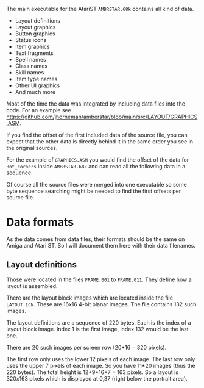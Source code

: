 The main executable for the AtariST `AMBRSTAR.68k` contains all kind of data.

- Layout definitions
- Layout graphics
- Button graphics
- Status icons
- Item graphics
- Text fragments
- Spell names
- Class names
- Skill names
- Item type names
- Other UI graphics
- And much more


Most of the time the data was integrated by including data files into the code. For an example see https://github.com/jhorneman/amberstar/blob/main/src/LAYOUT/GRAPHICS.ASM.

If you find the offset of the first included data of the source file, you can expect that the other data is directly behind it in the same order you see in the original sources.

For the example of `GRAPHICS.ASM` you would find the offset of the data for `Bot_corners` inside `AMBRSTAR.68k`  and can read all the following data in a sequence.

Of course all the source files were merged into one executable so some byte sequence searching might be needed to find the first offsets per source file.

# Data formats

As the data comes from data files, their formats should be the same on Amiga and Atari ST. So I will document them here with their data filenames.

## Layout definitions

Those were located in the files `FRAME.001` to `FRAME.011`. They define how a layout is assembled.

There are the layout block images which are located inside the file `LAYOUT.ICN`. These are 16x16 4-bit planar images. The file contains 132 such images.

The layout definitions are a sequence of 220 bytes. Each is the index of a layout block image. Index 1 is the first image, index 132 would be the last one.

There are 20 such images per screen row (20*16 = 320 pixels).

The first row only uses the lower 12 pixels of each image. The last row only uses the upper 7 pixels of each image. So you have 11*20 images (thus the 220 bytes). The total height is 12+9\*16+7 = 163 pixels. So a layout is 320x163 pixels which is displayed at 0,37 (right below the portrait area).
